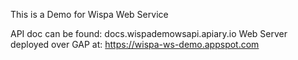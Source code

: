 This is a Demo for Wispa Web Service

API doc can be found: docs.wispademowsapi.apiary.io
Web Server deployed over GAP at: https://wispa-ws-demo.appspot.com